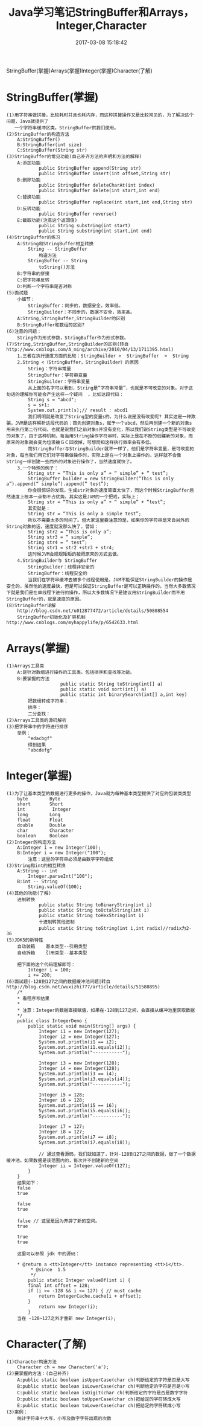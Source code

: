 ﻿---
title: 'Java学习笔记StringBuffer和Arrays，Integer,Character'
date: 2017-03-08 15:18:42
tags:
- Java基础
toc: true
---
StringBuffer(掌握)Arrays(掌握)Integer(掌握)Character(了解)
<!--more-->
# StringBuffer(掌握)
	(1)用字符串做拼接，比较耗时并且也耗内存，而这种拼接操作又是比较常见的，为了解决这个问题，Java就提供了
	   一个字符串缓冲区类。StringBuffer供我们使用。
	(2)StringBuffer的构造方法
		A:StringBuffer()
		B:StringBuffer(int size)
		C:StringBuffer(String str)
	(3)StringBuffer的常见功能(自己补齐方法的声明和方法的解释)
		A:添加功能
                public StringBuffer append(String str)
                public StringBuffer insert(int offset,String str)
		B:删除功能
                public StringBuffer deleteCharAt(int index)
                public StringBuffer delete(int start,int end)
		C:替换功能
                public StringBuffer replace(int start,int end,String str)
		D:反转功能
                public StringBuffer reverse()
		E:截取功能(注意这个返回值)
                public String substring(int start)
                public String substring(int start,int end)
	(4)StringBuffer的练习
		A:String和StringBuffer相互转换
			String -- StringBuffer
				构造方法
			StringBuffer -- String
				toString()方法
		B:字符串的拼接
		C:把字符串反转
		D:判断一个字符串是否对称
	(5)面试题
		小细节：
			StringBuffer：同步的，数据安全，效率低。
			StringBuilder：不同步的，数据不安全，效率高。
		A:String,StringBuffer,StringBuilder的区别
		B:StringBuffer和数组的区别?
	(6)注意的问题：
		String作为形式参数，StringBuffer作为形式参数。
	(7)String,StringBuffer,StringBuilder的区别(转自http://www.cnblogs.com/A_ming/archive/2010/04/13/1711395.html)
		1.三者在执行速度方面的比较：StringBuilder >  StringBuffer  >  String
		2.String <（StringBuffer，StringBuilder）的原因
			String：字符串常量
			StringBuffer：字符串变量
			StringBuilder：字符串变量
			从上面的名字可以看到，String是“字符串常量”，也就是不可改变的对象。对于这句话的理解你可能会产生这样一个疑问  ，比如这段代码：
			String s = "abcd";
			s = s+1;
			System.out.print(s);// result : abcd1
			我们明明就是改变了String型的变量s的，为什么说是没有改变呢? 其实这是一种欺骗，JVM是这样解析这段代码的：首先创建对象s，赋予一个abcd，然后再创建一个新的对象s用来执行第二行代码，也就是说我们之前对象s并没有变化，所以我们说String类型是不可改变的对象了，由于这种机制，每当用String操作字符串时，实际上是在不断的创建新的对象，而原来的对象就会变为垃圾被ＧＣ回收掉，可想而知这样执行效率会有多低。
			而StringBuffer与StringBuilder就不一样了，他们是字符串变量，是可改变的对象，每当我们用它们对字符串做操作时，实际上是在一个对象上操作的，这样就不会像String一样创建一些而外的对象进行操作了，当然速度就快了。
		3.一个特殊的例子：
			String str = “This is only a” + “ simple” + “ test”;
			StringBuffer builder = new StringBuilder(“This is only a”).append(“ simple”).append(“ test”);
			你会很惊讶的发现，生成str对象的速度简直太快了，而这个时候StringBuffer居然速度上根本一点都不占优势。其实这是JVM的一个把戏，实际上：
			String str = “This is only a” + “ simple” + “test”;
			其实就是：
			String str = “This is only a simple test”;
			所以不需要太多的时间了。但大家这里要注意的是，如果你的字符串是来自另外的String对象的话，速度就没那么快了，譬如：
			String str2 = “This is only a”;
			String str3 = “ simple”;
			String str4 = “ test”;
			String str1 = str2 +str3 + str4;
			这时候JVM会规规矩矩的按照原来的方式去做。
		4.StringBuilder与 StringBuffer
			StringBuilder：线程非安全的
			StringBuffer：线程安全的
			当我们在字符串缓冲去被多个线程使用是，JVM不能保证StringBuilder的操作是安全的，虽然他的速度最快，但是可以保证StringBuffer是可以正确操作的。当然大多数情况下就是我们是在单线程下进行的操作，所以大多数情况下是建议用StringBuilder而不用StringBuffer的，就是速度的原因。
	(8)StringBuffer详解
		http://blog.csdn.net/u012877472/article/details/50808554
		StringBuffer初始化及扩容机制http://www.cnblogs.com/myhappylife/p/6542633.html
# Arrays(掌握)
    (1)Arrays工具类
		A:是针对数组进行操作的工具类。包括排序和查找等功能。
		B:要掌握的方法
                        public static String toString(int[] a)
                        public static void sort(int[] a)
                        public static int binarySearch(int[] a,int key)
			把数组转成字符串：
			排序：
			二分查找：
	(2)Arrays工具类的源码解析
	(3)把字符串中的字符进行排序
		举例：
			"edacbgf"
			得到结果
			"abcdefg"
# Integer(掌握)
	(1)为了让基本类型的数据进行更多的操作，Java就为每种基本类型提供了对应的包装类类型
		byte 		Byte
		short		Short
		int		     Integer
		long		Long
		float		Float
		double		Double
		char		Character
		boolean		Boolean
	(2)Integer的构造方法
		A:Integer i = new Integer(100);
		B:Integer i = new Integer("100");
			注意：这里的字符串必须是由数字字符组成
	(3)String和int的相互转换
		A:String -- int
			Integer.parseInt("100");
		B:int -- String
			String.valueOf(100);
	(4)其他的功能(了解)
		进制转换
                public static String toBinaryString(int i)
                public static String toOctalString(int i)
                public static String toHexString(int i)
                十进制转其他进制
                public static String toString(int i,int radix)//radix为2-36
	(5)JDK5的新特性
		自动装箱	基本类型--引用类型
		自动拆箱	引用类型--基本类型
		
		把下面的这个代码理解即可：
			Integer i = 100;
			i += 200;
	(6)面试题(-128到127之间的数据缓冲池问题|转自http://blog.csdn.net/wuxizhi777/article/details/51588895)
		/*
		* 看程序写结果
		* 
		* 注意：Integer的数据直接赋值，如果在-128到127之间，会直接从缓冲池里获取数据
		*/
		public class IntegerDemo {
		    public static void main(String[] args) {
		        Integer i1 = new Integer(127);
		        Integer i2 = new Integer(127);
		        System.out.println(i1 == i2);
		        System.out.println(i1.equals(i2));
		        System.out.println("-----------");

		        Integer i3 = new Integer(128);
		        Integer i4 = new Integer(128);
		        System.out.println(i3 == i4);
		        System.out.println(i3.equals(i4));
		        System.out.println("-----------");

		        Integer i5 = 128;
		        Integer i6 = 128;
		        System.out.println(i5 == i6);
		        System.out.println(i5.equals(i6));
		        System.out.println("-----------");

		        Integer i7 = 127;
		        Integer i8 = 127;
		        System.out.println(i7 == i8);
		        System.out.println(i7.equals(i8));

		        // 通过查看源码，我们就知道了，针对-128到127之间的数据，做了一个数据缓冲池，如果数据是该范围内的，每次并不创建新的空间
		        Integer ii = Integer.valueOf(127);
		    }
		}
		结果如下：
		false
		true

		false
		true

		false // 这里是因为开辟了新的空间。
		true

		true
		true

		这里可以参照 jdk 中的源码：

		* @return a <tt>Integer</tt> instance representing <tt>i</tt>.
		     * @since  1.5
		     */
		    public static Integer valueOf(int i) {
		    final int offset = 128;
		    if (i >= -128 && i <= 127) { // must cache 
		        return IntegerCache.cache[i + offset];
		    }
		        return new Integer(i);
		    }
		当在 -128~127之外才重新 new Integer(i);
# Character(了解)
	(1)Character构造方法	
		Character ch = new Character('a');
	(2)要掌握的方法：(自己补齐)
		A:public static boolean isUpperCase(char ch)判断给定的字符是否是大写
		B:public static boolean isLowerCase(char ch)判断给定的字符是否是小写
		C:public static boolean isDigit(char ch)判断给定的字符是否是数字字符
		D:public static boolean toUpperCase(char ch)把给定的字符转成大写
		E:public static boolean toLowerCase(char ch)把给定的字符转成小写
	(3)案例：
		统计字符串中大写，小写及数字字符出现的次数